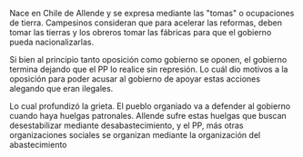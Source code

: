 Nace en Chile de Allende y se expresa mediante las "tomas" o ocupaciones de tierra. Campesinos consideran que para acelerar las reformas, deben tomar las tierras y los obreros tomar las fábricas para que el gobierno pueda nacionalizarlas.

Si bien al principio tanto oposición como gobierno se oponen, el gobierno termina dejando que el PP lo realice sin represión. 
Lo cuál dio motivos a la oposición para poder acusar al gobierno de apoyar estas acciones alegando que eran ilegales. 

Lo cual profundizó la grieta. 
El pueblo organiado va a defender al gobierno cuando haya huelgas patronales. Allende sufre estas huelgas que buscan desestabilizar mediante desabastecimiento, y el PP, más otras organizaciones sociales se organizan mediante la organización del abastecimiento
